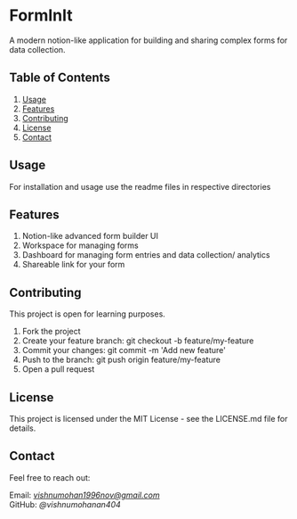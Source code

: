 # FormInIt

A modern notion-like application for building and sharing complex forms for data collection.

## Table of Contents

1. [Usage](#usage)
2. [Features](#features)
3. [Contributing](#contributing)
4. [License](#license)
5. [Contact](#contact)

## Usage

For installation and usage use the readme files in respective directories

## Features

1. Notion-like advanced form builder UI
2. Workspace for managing forms
3. Dashboard for managing form entries and data collection/ analytics
4. Shareable link for your form

## Contributing

This project is open for learning purposes.

1. Fork the project
2. Create your feature branch: git checkout -b feature/my-feature
3. Commit your changes: git commit -m 'Add new feature'
4. Push to the branch: git push origin feature/my-feature
5. Open a pull request

## License

This project is licensed under the MIT License - see the LICENSE.md file for details.

## Contact

Feel free to reach out:


Email: *vishnumohan1996nov@gmail.com*  
GitHub: *@vishnumohanan404*
